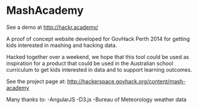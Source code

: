 MashAcademy
===========

See a demo at http://hackr.academy/

A proof of concept website developed for GovHack Perth 2014 for getting kids interested in mashing and hacking data.

Hacked together over a weekend, we hope that this tool could be used as inspiration for a product that could be used in the Australian school curriculum to get kids interested in data and to support learning outcomes.

See the project page at: http://hackerspace.govhack.org/content/mash-academy

Many thanks to:
-AngularJS
-D3.js
-Bureau of Meteorology weather data

